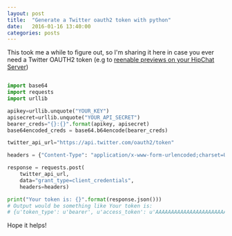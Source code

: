 ```yaml
---
layout: post
title:  "Generate a Twitter oauth2 token with python"
date:   2016-01-16 13:40:00
categories: posts
---
```


This took me a while to figure out, so I'm sharing it here in case you ever need a Twitter OAUTH2 token (e.g to [reenable previews on your HipChat Server](https://confluence.atlassian.com/display/HIPCHATKB/How+to+Generate+API+Keys+for+Content+Previews+and+Configure+it+in+HipChat+Server))

```python

import base64
import requests
import urllib

apikey=urllib.unquote("YOUR_KEY")
apisecret=urllib.unquote("YOUR_API_SECRET")
bearer_creds="{}:{}".format(apikey, apisecret)
base64encoded_creds = base64.b64encode(bearer_creds)

twitter_api_url="https://api.twitter.com/oauth2/token"

headers = {"Content-Type": "application/x-www-form-urlencoded;charset=UTF-8", "Authorization": "Basic {}".format(base64encoded_creds)}

response = requests.post(
	twitter_api_url,
	data="grant_type=client_credentials",
	headers=headers)

print("Your token is: {}".format(response.json()))
# Output would be something like Your token is:
# {u'token_type': u'bearer', u'access_token': u'AAAAAAAAAAAAAAAAAAAAAAAAAAAAAAAAAAAAAA%2FAAAAAAAAAAAAAAAAAAAA%3DAAAAAAAAAAAAAAAAAAAAAAAAAAAAAAAAAAAAAAAAAA'}
```

Hope it helps!
